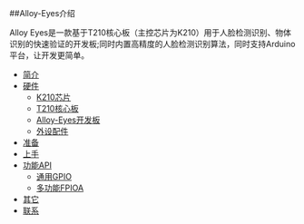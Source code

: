 ##Alloy-Eyes介绍

Alloy Eyes是一款基于T210核心板（主控芯片为K210）用于人脸检测识别、物体识别的快速验证的开发板;同时内置高精度的人脸检测识别算法，同时支持Arduino平台，让开发更简单。

* [简介](README.md)
* [硬件](hardware/README.md)
    * [K210芯片](hardware/k210.md)
    * [T210核心板](hardware/t210.md)
    * [Alloy-Eyes开发板](hardware/eyes.md)
    * [外设配件](hardware/ext.md)
* [准备](ready/ready.md)
* [上手](start/shang-shou.md)
* [功能API](function/README.md)
    * [通用GPIO](function/gpio.md)
    * [多功能FPIOA](function/fpioa.md)
* [其它](other/qi-ta.md)
* [联系](other/about.md)